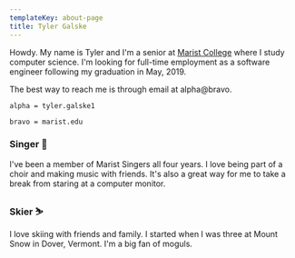 ```yaml
---
templateKey: about-page
title: Tyler Galske
---
```

Howdy. My name is Tyler and I'm a senior at [Marist College](https://www.marist.edu/) where I study computer science. I'm looking for full-time employment as a software engineer following my graduation in May, 2019.



The best way to reach me is through email at alpha@bravo.

```
alpha = tyler.galske1
```

```
bravo = marist.edu
```

### Singer 🎵

I've been a member of Marist Singers all four years. I love being part of a choir and making music with friends. It's also a great way for me to take a break from staring at a computer monitor.

### Skier ⛷️

I love skiing with friends and family. I started when I was three at Mount Snow in Dover, Vermont. I'm a big fan of moguls.

